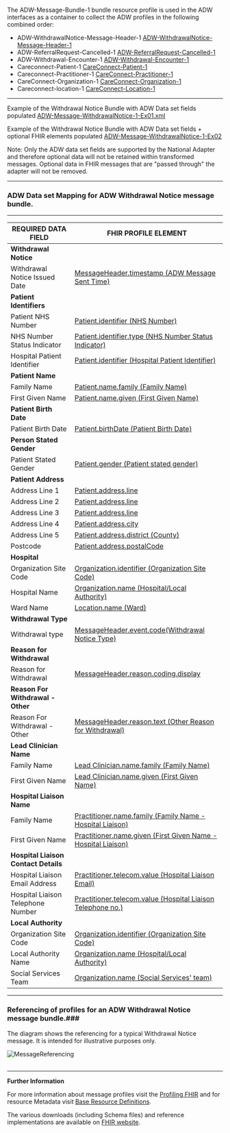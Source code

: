 
The ADW-Message-Bundle-1 bundle resource profile is used in the ADW interfaces as a container to collect the ADW profiles in the following combined order: 

- ADW-WithdrawalNotice-Message-Header-1 [ADW-WithdrawalNotice-Message-Header-1]
- ADW-ReferralRequest-Cancelled-1 [ADW-ReferralRequest-Cancelled-1]
- ADW-Withdrawal-Encounter-1 [ADW-Withdrawal-Encounter-1]
- Careconnect-Patient-1 [CareConnect-Patient-1]
- Careconnect-Practitioner-1 [CareConnect-Practitioner-1]
- CareConnect-Organization-1 [CareConnect-Organization-1]
- Careconnect-location-1 [CareConnect-Location-1]

----------

Example of the Withdrawal Notice Bundle with ADW Data set fields populated [ADW-Message-WithdrawalNotice-1-Ex01.xml]

Example of the Withdrawal Notice Bundle with ADW Data set fields + optional FHIR elements populated [ADW-Message-WithdrawalNotice-1-Ex02] 

Note: Only the ADW data set fields are supported by the National Adapter and therefore optional data will not be retained within transformed messages. 
Optional data in FHIR messages that are "passed through" the adapter will not be removed.

----------

[ADW-Message-WithdrawalNotice-1-Ex01.xml]: ../Examples/Profile.ADW-WithdrawalNotice/ADW-Message-WithdrawalNotice-1-Ex01.xml

[ADW-Message-WithdrawalNotice-1-Ex02]: ../Examples/Profile.ADW-WithdrawalNotice/ADW-Message-WithdrawalNotice-1-Ex02.xml


###  ADW Data set Mapping for ADW Withdrawal Notice message bundle. ###


----------

| REQUIRED DATA FIELD                  | FHIR PROFILE ELEMENT                             |
|--------------------------------------|--------------------------------------------------|
| **Withdrawal Notice**                |                                                  |
| Withdrawal Notice Issued Date        | [MessageHeader.timestamp (ADW Message Sent Time)]              |
| **Patient Identifiers**              |                                                  |
| Patient NHS Number                   | [Patient.identifier (NHS Number)]                          |
| NHS Number Status Indicator          | [Patient.identifier.type (NHS Number Status Indicator)]                            |
| Hospital Patient Identifier          | [Patient.identifier (Hospital Patient Identifier)]            |
| **Patient Name**                     |                                                  |
| Family Name                          | [Patient.name.family (Family Name)]                                     |
| First Given Name                     | [Patient.name.given (First Given Name)]                                       |
| **Patient Birth Date**               |                                                  |
| Patient Birth Date                   | [Patient.birthDate (Patient Birth Date)]                                      |
| **Person Stated Gender**             |                                                  |
| Patient Stated Gender                | [Patient.gender (Patient stated gender)]                                         |
| **Patient Address**                  |                                                  |
| Address Line 1                       | [Patient.address.line]                                   |
| Address Line 2                       | [Patient.address.line]                                   |
| Address Line 3                       | [Patient.address.line]                                   |
| Address Line 4                       | [Patient.address.city]                                   |
| Address Line 5                       | [Patient.address.district (County)]                                   |
| Postcode                             | [Patient.address.postalCode]                             |
| **Hospital**                         |                                                  |
| Organization Site Code               | [Organization.identifier (Organization Site Code)]             |
| Hospital Name                        | [Organization.name (Hospital/Local Authority)]                                |
| Ward Name                            | [Location.name (Ward)]                                     |
| **Withdrawal Type**                  |                                                  |
| Withdrawal type                      | [MessageHeader.event.code(Withdrawal Notice Type)]                  |
| **Reason for Withdrawal**            |                                                  |
| Reason for Withdrawal                | [MessageHeader.reason.coding.display]                          |
| **Reason For Withdrawal - Other**    |                                                  |
| Reason For Withdrawal - Other        | [MessageHeader.reason.text (Other Reason for Withdrawal)]                           |
| **Lead Clinician Name**              |                                                  |
| Family Name                          | [Lead Clinician.name.family (Family Name)]                   |
| First Given Name                     | [Lead Clinician.name.given (First Given Name)]                    |
| **Hospital Liaison Name**            |                                                  |
| Family Name                          | [Practitioner.name.family (Family Name - Hospital Liaison)]                              |
| First Given Name                     | [Practitioner.name.given (First Given Name - Hospital Liaison)]                              |
| **Hospital Liaison Contact Details** |                                                  |
| Hospital Liaison Email Address       | [Practitioner.telecom.value (Hospital Liaison Email)]               |
| Hospital Liaison Telephone Number    | [Practitioner.telecom.value (Hospital Liaison Telephone no.)]                                  |
| **Local Authority**                  |                                                  |
| Organization Site Code               | [Organization.identifier (Organization Site Code)]               |
| Local Authority Name                 | [Organization.name (Hospital/Local Authority)]                         |
| Social Services Team                 | [Organization.name (Social Services' team)] 


[ADW-WithdrawalNotice-Message-Header-1]: adw-withdrawal-notice-message-header-1.html
[ADW-ReferralRequest-Cancelled-1]: adw-referral-request-cancelled-1.html
[careconnect-patient-1]: careconnect-patient-1.html
[careconnect-practitioner-1]: careconnect-practitioner-1.html
[ADW-Lead-Clinician-Practitioner-1]: adw-lead-clinician-practitioner-1.html
[CareConnect-Organization-1]: CareConnect-Organization-1.html
[ADW-Withdrawal-Encounter-1]: adw-withdrawal-encounter-1.html
[CareConnect-Organization-1]: CareConnect-Organization-1.html
[careconnect-location-1]: careconnect-location-1.html


[MessageHeader.timestamp (ADW Message Sent Time)]: adw-withdrawal-notice-message-header-1-dict.html#MessageHeader.ADW%20Message%20Sent%20Time
[Patient.identifier (NHS Number)]: careconnect-patient-1-dict.html#Patient.NHS%20Number
[Patient.identifier.type (NHS Number Status Indicator)]: careconnect-patient-1-dict.html#Patient.identifier.NHS%20Number%20Status%20Indicator  
[Patient.identifier (Hospital Patient Identifier)]: careconnect-patient-1-dict.html#Patient.Hospital%20Patient%20Identifier 
[Patient.name.family (Family Name)]: careconnect-patient-1-dict.html#Patient.name.Family%20name
[Patient.name.given (First Given Name)]: careconnect-patient-1-dict.html#Patient.name.First%20given%20name
[Patient.birthDate (Patient Birth Date)]: careconnect-patient-1-dict.html#Patient.Patient%20Birth%20Date
[Patient.gender (Patient stated gender)]: careconnect-patient-1-dict.html#Patient.Patient%20stated%20gender
[Patient.address.line]: careconnect-patient-1-dict.html#Patient.address.line
[Patient.address.city]: careconnect-patient-1-dict.html#Patient.address.city
[Patient.address.district (County)]: careconnect-patient-1-dict.html#Patient.address.County
[Patient.address.postalCode]: careconnect-patient-1-dict.html#Patient.address.postalCode
[Organization.identifier (Organization Site Code)]: CareConnect-Organization-1-dict.html#Organization.Organization%20Site%20Code
[Organization.name (Hospital/Local Authority)]: CareConnect-Organization-1-dict.html#Organization.Hospital%20or%20Local%20Authority%20Name
[Location.name (Ward)]: careconnect-location-1-dict.html#Location.Ward%20name
[MessageHeader.event.code(Withdrawal Notice Type)]: adw-withdrawal-notice-message-header-1-dict.html#MessageHeader.event.Withdrawal%20Notice%20Type
[MessageHeader.reason.coding.display]: adw-withdrawal-notice-message-header-1-dict.html#MessageHeader.reason.coding.display
[MessageHeader.reason.text (Other Reason for Withdrawal)]: adw-withdrawal-notice-message-header-1-dict.html#MessageHeader.reason.Other%20Reason%20for%20Withdrawal
[Lead Clinician.name.family (Family Name)]: adw-lead-clinician-practitioner-1-dict.html#Practitioner.name.Family%20name 
[Lead Clinician.name.given (First Given Name)]: adw-lead-clinician-practitioner-1-dict.html#Practitioner.name.First%20given%20name
[Practitioner.name.family (Family Name - Hospital Liaison)]: careconnect-practitioner-1-dict.html#Practitioner.name.Family%20name
[Practitioner.name.given (First Given Name - Hospital Liaison)]: careconnect-practitioner-1-dict.html#Practitioner.name.First%20given%20name
[Practitioner.telecom.value (Hospital Liaison Email)]: careconnect-practitioner-1-dict.html#Practitioner.telecom.Practitioner%20Email%20address%20string
[Practitioner.telecom.value (Hospital Liaison Telephone no.)]: careconnect-practitioner-1-dict.html#Practitioner.telecom.Practitioner%20Telephone%20number%20string
[identifier (Local Authority - ODS Organisation Code)]: CareConnect-Organization-1-dict.html#Organization.ODS%20Organisation%20Code
[Organization.name (Hospital/Local Authority)]: CareConnect-Organization-1-dict.html#Organization.Hospital%20or%20Local%20Authority%20Name
[Organization.name (Social Services' team)]: CareConnect-Organization-1-dict.html#Organization.Social%20Services%20team




----------


### Referencing of profiles for an ADW Withdrawal Notice message bundle.###


The diagram shows the referencing for a typical Withdrawal Notice message. It is intended for illustrative purposes only.

<div style="display: block;"><img  src="MessageReferencing.png" alt="MessageReferencing"></div>  
<br>

----------


**Further Information**

For more information about message profiles visit the [Profiling FHIR] and for resource Metadata visit [Base Resource Definitions].

The various downloads (including Schema files) and reference implementations are available on [FHIR website].

[Profiling FHIR]: http://hl7.org/fhir/profiling.html
[FHIR website]: http://hl7.org/fhir/index.html
[Base Resource Definitions]: http://hl7.org/fhir/resource.html